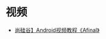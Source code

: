 



# 视频

* [尚硅谷】Android视频教程《Afinal》](https://www.bilibili.com/video/av22724399?from=search&seid=2785694151148121984)
